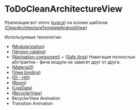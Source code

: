 # ToDoCleanArchitectureView

Реализация вот
этого ([курса](https://www.udemy.com/course/to-do-app-clean-architecture-android-development-kotlin))
на основе шаблона
([CleanArchitectureTemplateAndroidView](https://github.com/vadhmln/CleanArchitectureTemplateAndroidView))

Используемые технологии:

- ([Modularization](https://developer.android.com/topic/modularization))
- ([Version catalog](https://docs.gradle.org/current/userguide/platforms.html))
- ([Navigation component](https://developer.android.com/guide/navigation)) + ([Safe Args](https://developer.android.com/guide/navigation/navigation-pass-data))
    Навигация полностью абстрактна - фича модули не зависят друг от друга.
- ([Material3](https://m3.material.io/))
- ([View binding](https://developer.android.com/topic/libraries/view-binding))
- ([DI - Hilt](https://developer.android.com/training/dependency-injection/hilt-android))
- ([Room](https://developer.android.com/training/data-storage/room))
- ([LiveData](https://developer.android.com/topic/libraries/architecture/livedata))
- ([RecyclerView](https://developer.android.com/develop/ui/views/layout/recyclerview))
- RecyclerView Animation
- Transition Animation



